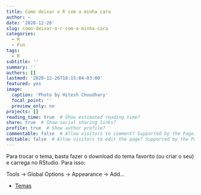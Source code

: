 ```yaml
---
title: Como deixar o R com a minha cara
author: ~
date: '2020-12-26'
slug: como-deixar-o-r-com-a-minha-cara
categories: 
  - R
  - Fun
tags: 
  - R
subtitle: ''
summary: ''
authors: []
lastmod: '2020-12-26T18:15:04-03:00'
featured: yes
image:
  caption: 'Photo by Hitesh Choudhary'
  focal_point: ''
  preview_only: no
projects: []
reading_time: true  # Show estimated reading time?
share: true  # Show social sharing links?
profile: true  # Show author profile?
commentable: false  # Allow visitors to comment? Supported by the Page, Post, and Docs content types.
editable: false  # Allow visitors to edit the page? Supported by the Page, Post, and Docs content types.
---
```


Para trocar o tema, basta fazer o download do tema favorito (ou criar o seu) e carrega no RStudio. Para isso: 

Tools -> Global Options -> Appearance -> Add...

+ [Temas](https://tmtheme-editor.herokuapp.com/#!/editor/theme/Abdal%20Black%20Hackers)

